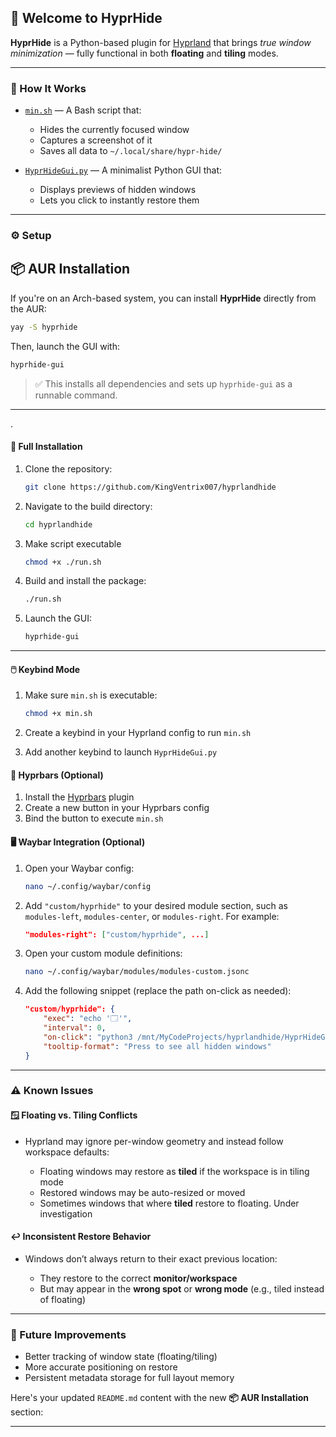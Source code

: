
## 🚀 Welcome to **HyprHide**

**HyprHide** is a Python-based plugin for [Hyprland](https://github.com/hyprwm/Hyprland) that brings *true window minimization* — fully functional in both **floating** and **tiling** modes.

---

### 🔧 How It Works

* [`min.sh`](min.sh) — A Bash script that:

  * Hides the currently focused window
  * Captures a screenshot of it
  * Saves all data to `~/.local/share/hypr-hide/`

* [`HyprHideGui.py`](HyprHideGui.py) — A minimalist Python GUI that:

  * Displays previews of hidden windows
  * Lets you click to instantly restore them

---

### ⚙️ Setup
## 📦 AUR Installation

If you're on an Arch-based system, you can install **HyprHide** directly from the AUR:

```bash
yay -S hyprhide
```

Then, launch the GUI with:

```bash
hyprhide-gui
```

> ✅ This installs all dependencies and sets up `hyprhide-gui` as a runnable command.

---

.

#### 🔧 Full Installation

1. Clone the repository:

   ```bash
   git clone https://github.com/KingVentrix007/hyprlandhide
   ```

2. Navigate to the build directory:

   ```bash
   cd hyprlandhide
   ```
3. Make script executable

   ```bash
   chmod +x ./run.sh
   ```
4. Build and install the package:

   ```bash
   ./run.sh
   ```

5. Launch the GUI:

   ```bash
   hyprhide-gui
   ```

---

#### 🖱️ Keybind Mode

1. Make sure `min.sh` is executable:

   ```bash
   chmod +x min.sh
   ```
2. Create a keybind in your Hyprland config to run `min.sh`
3. Add another keybind to launch `HyprHideGui.py`

#### 🧩 Hyprbars (Optional)

1. Install the [Hyprbars](https://github.com/hyprwm/hyprbars) plugin
2. Create a new button in your Hyprbars config
3. Bind the button to execute `min.sh`

#### 🖥️ Waybar Integration (Optional)

1. Open your Waybar config:

   ```bash
   nano ~/.config/waybar/config
   ```
2. Add `"custom/hyprhide"` to your desired module section, such as `modules-left`, `modules-center`, or `modules-right`. For example:

   ```json
   "modules-right": ["custom/hyprhide", ...]
   ```
3. Open your custom module definitions:

   ```bash
   nano ~/.config/waybar/modules/modules-custom.jsonc
   ```
4. Add the following snippet (replace the path on-click as needed):

   ```json
   "custom/hyprhide": {
       "exec": "echo '🗔'", 
       "interval": 0,
       "on-click": "python3 /mnt/MyCodeProjects/hyprlandhide/HyprHideGui.py",
       "tooltip-format": "Press to see all hidden windows"
   }
   ```

---

### ⚠️ Known Issues

#### 🪟 Floating vs. Tiling Conflicts

* Hyprland may ignore per-window geometry and instead follow workspace defaults:

  * Floating windows may restore as **tiled** if the workspace is in tiling mode
  * Restored windows may be auto-resized or moved
  * Sometimes windows that where **tiled** restore to floating. Under investigation

#### ↩️ Inconsistent Restore Behavior

* Windows don’t always return to their exact previous location:

  * They restore to the correct **monitor/workspace**
  * But may appear in the **wrong spot** or **wrong mode** (e.g., tiled instead of floating)

---

### 🌱 Future Improvements

* Better tracking of window state (floating/tiling)
* More accurate positioning on restore
* Persistent metadata storage for full layout memory


Here's your updated `README.md` content with the new **📦 AUR Installation** section:

---

